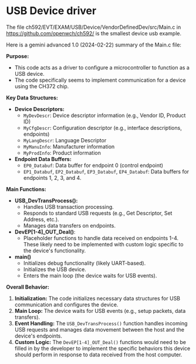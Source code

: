 # USB Device driver

The file ch592/EVT/EXAM/USB/Device/VendorDefinedDev/src/Main.c in
https://github.com/openwch/ch592/ is the smallest device usb example.

Here is a gemini advanced 1.0 (2024-02-22) summary of the Main.c file:

**Purpose:**

* This code acts as a driver to configure a microcontroller to function as a USB device. 
* The code specifically seems to implement communication for a device using the CH372 chip. 

**Key Data Structures:**

* **Device Descriptors:**
   - `MyDevDescr`: Device descriptor information (e.g., Vendor ID, Product ID)
   - `MyCfgDescr`: Configuration descriptor (e.g., interface descriptions, endpoints)
   - `MyLangDescr`: Language Descriptor
   - `MyManuInfo`: Manufacturer information
   - `MyProdInfo`: Product information
* **Endpoint Data Buffers:**
   - `EP0_Databuf`: Data buffer for endpoint 0 (control endpoint)
   - `EP1_Databuf`, `EP2_Databuf`, `EP3_Databuf`,  `EP4_Databuf`: Data buffers for endpoints 1, 2, 3, and 4.

**Main Functions:**

* **USB_DevTransProcess():**
   - Handles USB transaction processing.
   - Responds to standard USB requests (e.g., Get Descriptor, Set Address, etc.).
   - Manages data transfers on endpoints.
* **DevEP[1-4]_OUT_Deal()**: 
   - Placeholder functions to handle data received on endpoints 1-4. These likely need to be implemented with custom logic specific to the device's functionality.
* **main()** 
   - Initializes debug functionality (likely UART-based).
   - Initializes the USB device.
   - Enters the main loop (the device waits for USB events).

**Overall Behavior:**

1. **Initialization:** The code initializes necessary data structures for USB communication and configures the device.
2. **Main Loop:** The device waits for USB events (e.g., setup packets, data transfers).
3. **Event Handling:** The `USB_DevTransProcess()` function handles incoming USB requests and manages data movement between the host and the device's endpoints.
4. **Custom Logic:**  The `DevEP[1-4]_OUT_Deal()` functions would need to be filled in by the developer to implement the specific behaviors this device should perform in response to data received from the host computer. 


